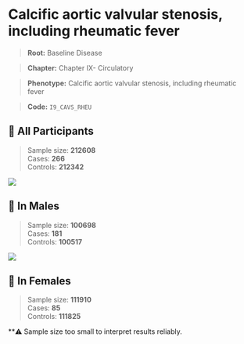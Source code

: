 # Calcific aortic valvular stenosis, including rheumatic fever

> **Root:** Baseline Disease  

> **Chapter:** Chapter IX- Circulatory  

> **Phenotype:** Calcific aortic valvular stenosis, including rheumatic fever  

> **Code:** `I9_CAVS_RHEU`

## 🧪 All Participants  
> Sample size: **212608**  
> Cases: **266**  
> Controls: **212342**
<img src="/Disease/Figures/ALL/Baseline/I9_CAVS_RHEU.png"/>
<CsvTable src="/Disease/Data/ALL/Baseline/LG_I9_CAVS_RHEU.csv" label="🔍 View full results" />

## 👨 In Males  
> Sample size: **100698**  
> Cases: **181**  
> Controls: **100517**
<img src="/Disease/Figures/Male/Baseline/I9_CAVS_RHEU.png"/>
<CsvTable src="/Disease/Data/Male/Baseline/LG_I9_CAVS_RHEU.csv" label="🔍 View full results" />

## 👩 In Females  
> Sample size: **111910**  
> Cases: **85**  
> Controls: **111825**

**⚠️ Sample size too small to interpret results reliably.
